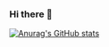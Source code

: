 ### Hi there 👋

[![Anurag's GitHub stats](https://github-readme-stats.vercel.app/api?username=gslowski)](https://github.com/anuraghazra/github-readme-stats)

<!--
**gslowski/gslowski** is a ✨ _special_ ✨ repository because its `README.md` (this file) appears on your GitHub profile.

Here are some ideas to get you started:

- 🔭 I’m currently working on ...
- 🌱 I’m currently learning ...
- 👯 I’m looking to collaborate on ...
- 🤔 I’m looking for help with ...
- 💬 Ask me about ...
- 📫 How to reach me: ...
- 😄 Pronouns: ...
- ⚡ Fun fact: ...
-->
